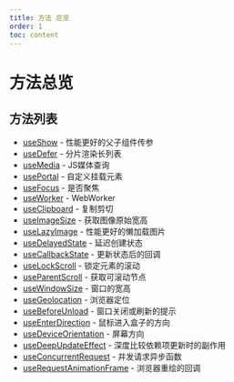 ```yaml
---
title: 方法 总览
order: 1
toc: content
---
```


# 方法总览

## 方法列表

- [useShow] - 性能更好的父子组件传参
- [useDefer] - 分片渲染长列表
- [useMedia] - JS媒体查询
- [usePortal] - 自定义挂载元素
- [useFocus] - 是否聚焦
- [useWorker] - WebWorker
- [useClipboard] - 复制剪切
- [useImageSize] - 获取图像原始宽高
- [useLazyImage] - 性能更好的懒加载图片
- [useDelayedState] - 延迟创建状态
- [useCallbackState] - 更新状态后的回调
- [useLockScroll] - 锁定元素的滚动
- [useParentScroll] - 获取可滚动节点
- [useWindowSize] - 窗口的宽高
- [useGeolocation] - 浏览器定位
- [useBeforeUnload] - 窗口关闭或刷新的提示
- [useEnterDirection] - 鼠标进入盒子的方向
- [useDeviceOrientation] - 屏幕方向
- [useDeepUpdateEffect] - 深度比较依赖项更新时的副作用
- [useConcurrentRequest] - 并发请求异步函数
- [useRequestAnimationFrame] - 浏览器重绘的回调

[useShow]: /hooks/use-Show
[useDefer]: /hooks/use-Defer
[useMedia]: /hooks/use-Media
[usePortal]: /hooks/use-Portal
[useFocus]: /hooks/use-Focus
[useWorker]: /hooks/use-worker
[useClipboard]: /hooks/use-Clipboard
[useImageSize]: /hooks/use-Image-Size
[useLazyImage]: /hooks/use-lazy-image
[useDelayedState]: /hooks/use-Delayed-State
[useCallbackState]: /hooks/use-callback-state
[useLockScroll]: /hooks/use-Lock-Scroll
[useParentScroll]: /hooks/use-Parent-Scroll
[useWindowSize]: /hooks/use-Window-Size
[useGeolocation]: /hooks/use-Geolocation
[useBeforeUnload]: /hooks/use-Before-Unload
[useEnterDirection]: /hooks/use-Enter-Direction
[useDeviceOrientation]: /hooks/use-Device-Orientation
[useDeepUpdateEffect]: /hooks/use-deep-update-effect
[useConcurrentRequest]: /hooks/use-Concurrent-Request
[useRequestAnimationFrame]: /hooks/use-Request-Animation-Frame
